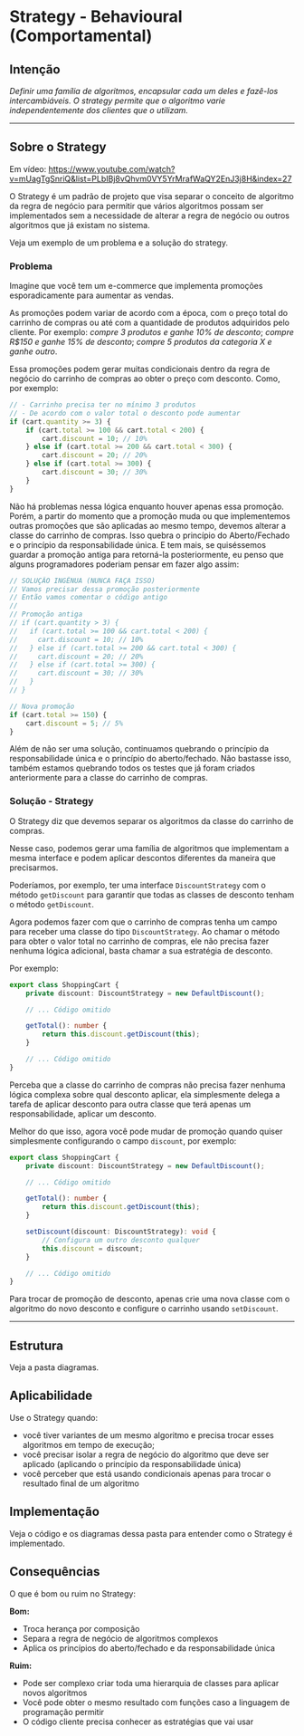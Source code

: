 # Strategy - Behavioural (Comportamental)

## Intenção

_Definir uma família de algoritmos, encapsular cada um deles e fazê-los intercambiáveis. O strategy permite que o algoritmo varie independentemente dos clientes que o utilizam._

---

## Sobre o Strategy

Em vídeo: https://www.youtube.com/watch?v=mUagTgSnriQ&list=PLbIBj8vQhvm0VY5YrMrafWaQY2EnJ3j8H&index=27

O Strategy é um padrão de projeto que visa separar o conceito de algoritmo da regra de negócio para permitir que vários algoritmos possam ser implementados sem a necessidade de alterar a regra de negócio ou outros algoritmos que já existam no sistema.

Veja um exemplo de um problema e a solução do strategy.

### Problema

Imagine que você tem um e-commerce que implementa promoções esporadicamente para aumentar as vendas.

As promoções podem variar de acordo com a época, com o preço total do carrinho de compras ou até com a quantidade de produtos adquiridos pelo cliente. Por exemplo: _compre 3 produtos e ganhe 10% de desconto_; _compre R$150 e ganhe 15% de desconto_; _compre 5 produtos da categoria X e ganhe outro_.

Essa promoções podem gerar muitas condicionais dentro da regra de negócio do carrinho de compras ao obter o preço com desconto. Como, por exemplo:

```typescript
// - Carrinho precisa ter no mínimo 3 produtos
// - De acordo com o valor total o desconto pode aumentar
if (cart.quantity >= 3) {
    if (cart.total >= 100 && cart.total < 200) {
        cart.discount = 10; // 10%
    } else if (cart.total >= 200 && cart.total < 300) {
        cart.discount = 20; // 20%
    } else if (cart.total >= 300) {
        cart.discount = 30; // 30%
    }
}
```

Não há problemas nessa lógica enquanto houver apenas essa promoção. Porém, a partir do momento que a promoção muda ou que implementemos outras promoções que são aplicadas ao mesmo tempo, devemos alterar a classe do carrinho de compras. Isso quebra o princípio do Aberto/Fechado e o princípio da responsabilidade única. E tem mais, se quiséssemos guardar a promoção antiga para retorná-la posteriormente, eu penso que alguns programadores poderiam pensar em fazer algo assim:

```typescript
// SOLUÇÃO INGÊNUA (NUNCA FAÇA ISSO)
// Vamos precisar dessa promoção posteriormente
// Então vamos comentar o código antigo
//
// Promoção antiga
// if (cart.quantity > 3) {
//   if (cart.total >= 100 && cart.total < 200) {
//     cart.discount = 10; // 10%
//   } else if (cart.total >= 200 && cart.total < 300) {
//     cart.discount = 20; // 20%
//   } else if (cart.total >= 300) {
//     cart.discount = 30; // 30%
//   }
// }

// Nova promoção
if (cart.total >= 150) {
    cart.discount = 5; // 5%
}
```

Além de não ser uma solução, continuamos quebrando o princípio da responsabilidade única e o princípio do aberto/fechado. Não bastasse isso, também estamos quebrando todos os testes que já foram criados anteriormente para a classe do carrinho de compras.

### Solução - Strategy

O Strategy diz que devemos separar os algoritmos da classe do carrinho de compras.

Nesse caso, podemos gerar uma família de algoritmos que implementam a mesma interface e podem aplicar descontos diferentes da maneira que precisarmos.

Poderíamos, por exemplo, ter uma interface `DiscountStrategy` com o método `getDiscount` para garantir que todas as classes de desconto tenham o método `getDiscount`.

Agora podemos fazer com que o carrinho de compras tenha um campo para receber uma classe do tipo `DiscountStrategy`. Ao chamar o método para obter o valor total no carrinho de compras, ele não precisa fazer nenhuma lógica adicional, basta chamar a sua estratégia de desconto.

Por exemplo:

```typescript
export class ShoppingCart {
    private discount: DiscountStrategy = new DefaultDiscount();

    // ... Código omitido

    getTotal(): number {
        return this.discount.getDiscount(this);
    }

    // ... Código omitido
}
```

Perceba que a classe do carrinho de compras não precisa fazer nenhuma lógica complexa sobre qual desconto aplicar, ela simplesmente delega a tarefa de aplicar desconto para outra classe que terá apenas um responsabilidade, aplicar um desconto.

Melhor do que isso, agora você pode mudar de promoção quando quiser simplesmente configurando o campo `discount`, por exemplo:

```typescript
export class ShoppingCart {
    private discount: DiscountStrategy = new DefaultDiscount();

    // ... Código omitido

    getTotal(): number {
        return this.discount.getDiscount(this);
    }

    setDiscount(discount: DiscountStrategy): void {
        // Configura um outro desconto qualquer
        this.discount = discount;
    }

    // ... Código omitido
}
```

Para trocar de promoção de desconto, apenas crie uma nova classe com o algoritmo do novo desconto e configure o carrinho usando `setDiscount`.

---

## Estrutura

Veja a pasta diagramas.

## Aplicabilidade

Use o Strategy quando:

-   você tiver variantes de um mesmo algoritmo e precisa trocar esses algoritmos em tempo de execução;
-   você precisar isolar a regra de negócio do algoritmo que deve ser aplicado (aplicando o princípio da responsabilidade única)
-   você perceber que está usando condicionais apenas para trocar o resultado final de um algoritmo

## Implementação

Veja o código e os diagramas dessa pasta para entender como o Strategy é implementado.

## Consequências

O que é bom ou ruim no Strategy:

**Bom:**

-   Troca herança por composição
-   Separa a regra de negócio de algoritmos complexos
-   Aplica os princípios do aberto/fechado e da responsabilidade única

**Ruim:**

-   Pode ser complexo criar toda uma hierarquia de classes para aplicar novos algoritmos
-   Você pode obter o mesmo resultado com funções caso a linguagem de programação permitir
-   O código cliente precisa conhecer as estratégias que vai usar
